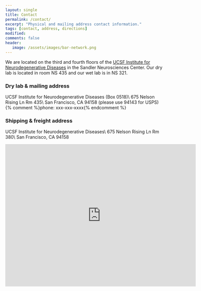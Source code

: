 ```yaml
---
layout: single
title: Contact
permalink: /contact/
excerpt: "Physical and mailing address contact information."
tags: [contact, address, directions]
modified: 
comments: false
header:
   image: /assets/images/bar-network.png
---
```


We are located on the third and fourth floors of the [UCSF Institute for Neurodegenerative Diseases](http://ind.ucsf.edu) in the Sandler Neurosciences Center. Our dry lab is located in room NS 435 and our wet lab is in NS 321.

### Dry lab & mailing address
UCSF Institute for Neurodegenerative Diseases (Box 0518)\\
675 Nelson Rising Ln Rm 435\\
San Francisco, CA 94158 (please use 94143 for USPS)
{% comment %}phone: xxx-xxx-xxxx{% endcomment %}

### Shipping & freight address
UCSF Institute for Neurodegenerative Diseases\\
675 Nelson Rising Ln Rm 380\\
San Francisco, CA 94158

<iframe src="https://www.google.com/maps/embed?pb=!1m18!1m12!1m3!1d3153.8843645952174!2d-122.39231999999998!3d37.76930950000002!2m3!1f0!2f0!3f0!3m2!1i1024!2i768!4f13.1!3m3!1m2!1s0x808f7fcfb1bed239%3A0xd91f3236176b61d8!2sSandler+Neurosciences+Center!5e0!3m2!1sen!2sus!4v1412744896594" width="600" height="450" frameborder="0" style="border:0"></iframe>